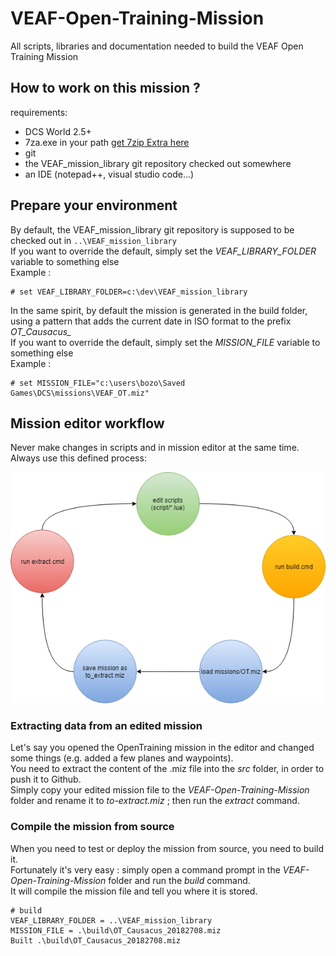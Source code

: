 # VEAF-Open-Training-Mission

All scripts, libraries and documentation needed to build the VEAF Open Training Mission

## How to work on this mission ?

requirements: 

* DCS World 2.5+
* 7za.exe in your path [get 7zip Extra here](https://www.7-zip.org/download.html)
* git
* the VEAF_mission_library git repository checked out somewhere
* an IDE (notepad++, visual studio code...)

## Prepare your environment

By default, the VEAF_mission_library git repository is supposed to be checked out in `..\VEAF_mission_library`  
If you want to override the default, simply set the *VEAF_LIBRARY_FOLDER* variable to something else  
Example :  
```
# set VEAF_LIBRARY_FOLDER=c:\dev\VEAF_mission_library
```

In the same spirit, by default the mission is generated in the build folder, using a pattern that adds the current date in ISO format to the prefix *OT_Causacus_*  
If you want to override the default, simply set the *MISSION_FILE* variable to something else  
Example :  

```
# set MISSION_FILE="c:\users\bozo\Saved Games\DCS\missions\VEAF_OT.miz"
```

## Mission editor workflow

Never make changes in scripts and in mission editor at the same time.
Always use this defined process:

![editor_workflow](docs/editor_workflow.png)

### Extracting data from an edited mission

Let's say you opened the OpenTraining mission in the editor and changed some things (e.g. added a few planes and waypoints).  
You need to extract the content of the .miz file into the *src* folder, in order to push it to Github.  
Simply copy your edited mission file to the *VEAF-Open-Training-Mission* folder and rename it to *to-extract.miz* ; then run the *extract* command.  

### Compile the mission from source

When you need to test or deploy the mission from source, you need to build it.  
Fortunately it's very easy : simply open a command prompt in the *VEAF-Open-Training-Mission* folder and run the *build* command.  
It will compile the mission file and tell you where it is stored.

```
# build                                        
VEAF_LIBRARY_FOLDER = ..\VEAF_mission_library  
MISSION_FILE = .\build\OT_Causacus_20182708.miz
Built .\build\OT_Causacus_20182708.miz         
```